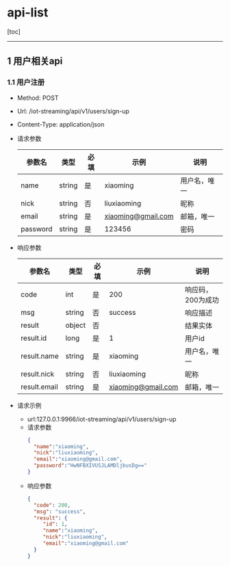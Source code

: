 # api-list

[toc]

___

## 1 用户相关api

### 1.1 用户注册

- Method: POST
- Url: /iot-streaming/api/v1/users/sign-up
- Content-Type: application/json
- 请求参数

    | 参数名  | 类型      | 必填 | 示例 | 说明    |
    |------|---------|----|---|-------|
    | name |  string | 是  |  xiaoming |  用户名，唯一 |
    |nick  | string  | 否 | liuxiaoming | 昵称|
    | email| string  | 是  | xiaoming@gmail.com| 邮箱，唯一|
    | password| string| 是 | 123456| 密码|
- 响应参数

  | 参数名          | 类型     | 必填 | 示例                 | 说明         |
  |--------------|--------|----|--------------------|------------|
  | code         | int    | 是  | 200                | 响应码，200为成功 |
  | msg          | string | 否  | success            | 响应描述       |
  | result       | object | 否  |                    | 结果实体       | 
  | result.id    | long   | 是  | 1                  | 用户id       |
  | result.name  | string | 是  | xiaoming           | 用户名，唯一     |
  | result.nick  | string | 否  | liuxiaoming        | 昵称         |
  | result.email | string | 是  | xiaoming@gmail.com | 邮箱，唯一      |

- 请求示例
  - url:127.0.0.1:9966/iot-streaming/api/v1/users/sign-up
  - 请求参数
    ```json
    {
      "name":"xiaoming",
      "nick":"liuxiaoming",
      "email":"xiaoming@gmail.com",
      "password":"HwNFBXIVUSJLAMDljbusDg=="
    }
    ```
  - 响应参数
    ```json
    {
      "code": 200,
      "msg": "success",
      "result": {
         "id": 1,
         "name":"xiaoming",
         "nick":"liuxiaoming",
         "email":"xiaoming@gmail.com"
      }
    }
    ```







